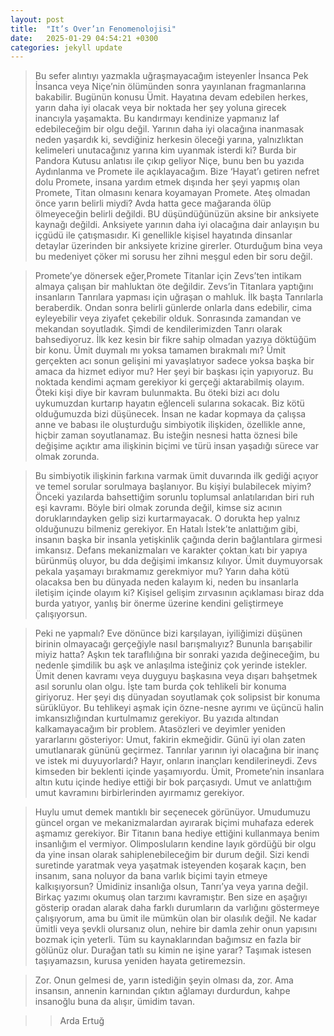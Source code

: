 ```yaml
---
layout: post
title:  "It’s Over’ın Fenomenolojisi"
date:   2025-01-29 04:54:21 +0300
categories: jekyll update
---
```

> Bu sefer alıntıyı yazmakla uğraşmayacağım isteyenler İnsanca Pek İnsanca veya Niçe’nin ölümünden sonra yayınlanan fragmanlarına bakabilir. Bugünün konusu Ümit. Hayatına devam edebilen herkes, yarın daha iyi olacak veya bir noktada her şey yoluna girecek inancıyla yaşamakta. Bu kandırmayı kendinize yapmanız laf edebileceğim bir olgu değil. Yarının daha iyi olacağına inanmasak neden yaşardık ki, sevdiğiniz herkesin öleceği yarına, yalnızlıktan kelimeleri unutacağınız yarına kim uyanmak isterdi ki? Burda bir Pandora Kutusu anlatısı ile çıkıp geliyor Niçe, bunu ben bu yazıda Aydınlanma ve Promete ile açıklayacağım. Bize ‘Hayat’ı getiren nefret dolu Promete, insana yardım etmek dışında her şeyi yapmış olan Promete, Titan olmasını kenara koyamayan Promete. Ateş olmadan önce yarın belirli miydi? Avda hatta gece mağaranda ölüp ölmeyeceğin belirli değildi. BU düşündüğünüzün aksine bir anksiyete kaynağı değildi. Anksiyete yarının daha iyi olacağına dair anlayışın bu içgüdü ile çatışmasıdır. Ki genellikle kişisel hayatında dinsanlar detaylar üzerinden bir anksiyete krizine girerler. Oturduğum bina veya bu medeniyet çöker mi sorusu her zihni meşgul eden bir soru değil. 

> Promete’ye dönersek eğer,Promete Titanlar için Zevs’ten intikam almaya çalışan bir mahluktan öte değildir. Zevs’in Titanlara yaptığını insanların Tanrılara yapması için uğraşan o mahluk. İlk başta Tanrılarla beraberdik. Ondan sonra belirli günlerde onlarla dans edebilir, cima eyleyebilir veya ziyafet çekebilir olduk. Sonrasında zamandan ve mekandan soyutladık. Şimdi de kendilerimizden Tanrı olarak bahsediyoruz. İlk kez kesin bir fikre sahip olmadan yazıya döktüğüm bir konu. Ümit duymalı mı yoksa tamamen bırakmalı mı? Ümit gerçekten acı sonun gelişini mi yavaşlatıyor sadece yoksa başka bir amaca da hizmet ediyor mu? Her şeyi bir başkası için yapıyoruz. Bu noktada kendimi açmam gerekiyor ki gerçeği aktarabilmiş olayım. Öteki kişi diye bir kavram bulunmakta. Bu öteki bizi acı dolu uykumuzdan kurtarıp hayatın eğlenceli sularına sokacak. Biz kötü olduğumuzda bizi düşünecek. İnsan ne kadar kopmaya da çalışsa anne ve babası ile oluşturduğu simbiyotik ilişkiden, özellikle anne, hiçbir zaman soyutlanamaz. Bu isteğin nesnesi hatta öznesi bile değişime açıktır ama ilişkinin biçimi ve türü insan yaşadığı sürece var olmak zorunda.

> Bu simbiyotik ilişkinin farkına varmak ümit duvarında ilk gediği açıyor ve temel sorular sorulmaya başlanıyor. Bu kişiyi bulabilecek miyim? Önceki yazılarda bahsettiğim sorunlu toplumsal anlatılarıdan biri ruh eşi kavramı. Böyle biri olmak zorunda değil, kimse siz acının doruklarındayken gelip sizi kurtarmayacak. O dorukta hep yalnız olduğunuzu bilmeniz gerekiyor. En Hatalı İstek’te anlattığım gibi, insanın başka bir insanla yetişkinlik çağında derin bağlantılara girmesi imkansız. Defans mekanizmaları ve karakter çoktan katı bir yapıya bürünmüş oluyor, bu dda değişimi imkansız kılıyor. Ümit duymuyorsak pekala yaşamayı bırakmamız gerekmiyor mu? Yarın daha kötü olacaksa ben bu dünyada neden kalayım ki, neden bu insanlarla iletişim içinde olayım ki? Kişisel gelişim zırvasının açıklaması biraz dda burda yatıyor, yanlış bir önerme üzerine kendini geliştirmeye çalışıyorsun.

> Peki ne yapmalı? Eve dönünce bizi karşılayan,  iyiliğimizi düşünen birinin olmayacağı gerçeğiyle nasıl barışmalıyız? Bununla barışabilir miyiz hatta? Aşkın tek taraflılığına bir sonraki yazıda değineceğim, bu nedenle şimdilik bu aşk ve anlaşılma isteğiniz çok yerinde istekler. Ümit denen kavramı veya duyguyu başkasına veya dışarı bahşetmek asıl sorunlu olan olgu. İşte tam burda çok tehlikeli bir konuma giriyoruz. Her şeyi dış dünyadan soyutlamak çok solipsist bir konuma sürüklüyor. Bu tehlikeyi aşmak için özne-nesne ayrımı ve üçüncü halin imkansızlığından kurtulmamız gerekiyor. Bu yazıda altından kalkamayacağım bir problem. Atasözleri ve deyimler yeniden yararlarını gösteriyor: Umut, fakirin ekmeğidir. Günü iyi olan zaten umutlanarak gününü geçirmez. Tanrılar yarının iyi olacağına bir inanç ve istek mi duyuyorlardı? Hayır, onların inançları kendilerineydi. Zevs kimseden bir beklenti içinde yaşamıyordu. Ümit, Promete’nin insanlara altın kutu içinde hediye ettiği bir bok parçasıydı. Umut ve anlattığım umut kavramını birbirlerinden ayırmamız gerekiyor. 

> Huylu umut demek mantıklı bir seçenecek görünüyor. Umudumuzu güncel organ ve mekanizmalardan ayırarak biçimi muhafaza ederek aşmamız gerekiyor. Bir Titanın bana hediye ettiğini kullanmaya benim insanlığım el vermiyor. Olimposluların kendine layık gördüğü bir olgu da yine insan olarak sahiplenebileceğim bir durum değil. Sizi kendi suretinde yaratmak veya yaşatmak isteyenden koşarak kaçın, ben insanım, sana noluyor da bana varlık biçimi tayin etmeye kalkışıyorsun? Ümidiniz insanlığa olsun, Tanrı’ya veya yarına değil. Birkaç yazımı okumuş olan tarzımı kavramıştır. Ben size en aşağıyı gösterip oradan alarak daha farklı durumların da varlığını göstermeye çalışıyorum, ama bu ümit ile mümkün olan bir olasılık değil. Ne kadar ümitli veya şevkli olursanız olun, nehire bir damla zehir onun yapısını bozmak için yeterli. Tüm su kaynaklarından bağımsız en fazla bir gölünüz olur. Durağan tatlı su kimin ne işine yarar? Taşımak istesen taşıyamazsın, kurusa yeniden hayata getiremezsin. 

> Zor. Onun gelmesi de, yarın istediğin şeyin olması da, zor. Ama insansın, annenin karnından çıktın ağlamayı durdurdun, kahpe insanoğlu buna da alışır, ümidim tavan. 

>> Arda Ertuğ